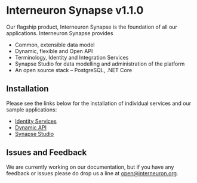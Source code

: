 # Interneuron Synapse v1.1.0

Our flagship product, Interneuron Synapse is the foundation of all our applications. Interneuron Synapse provides

- Common, extensible data model
- Dynamic, flexible and Open API
- Terminology, Identity and Integration Services
- Synapse Studio for data modelling and administration of the platform
- An open source stack – PostgreSQL, .NET Core

## Installation

Please see the links below for the installation of individual services and our sample applications:

- [Identity Services](/Synapse.STS/README.md)
- [Dynamic API](/SynapseDynamicAPI/README.md)
- [Synapse Studio](/SynapseStudio/README.md)

## Issues and Feedback

We are currently working on our documentation, but if you have any feedback or issues please do drop us a line at open@interneuron.org.
